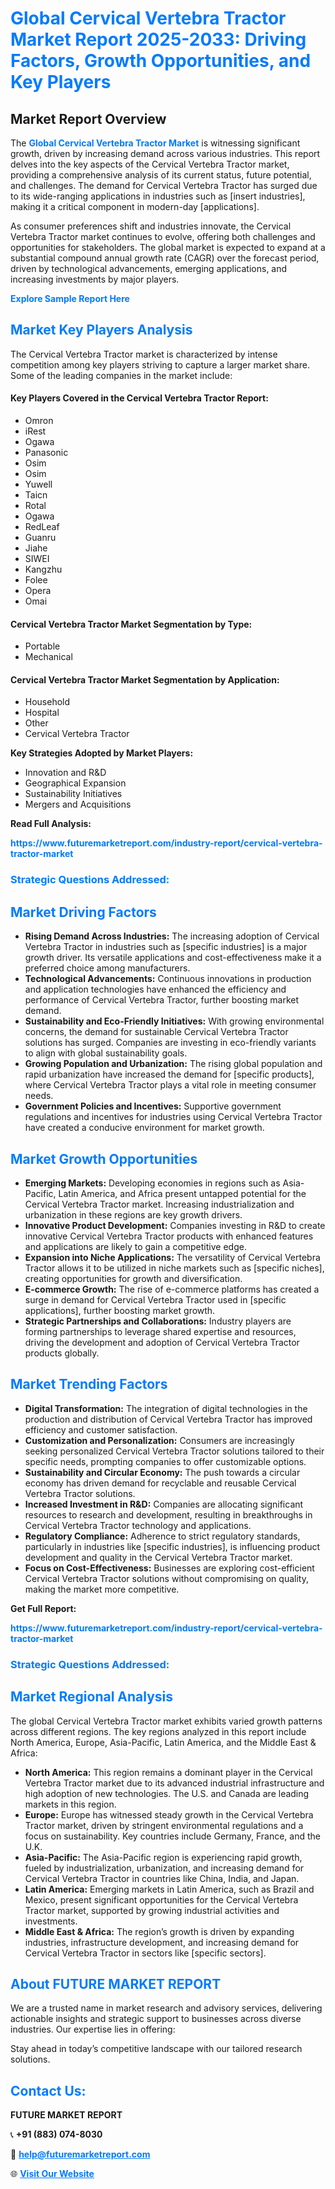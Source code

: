 <h1 style="color: #007BFF;">Global Cervical Vertebra Tractor Market Report 2025-2033: Driving Factors, Growth Opportunities, and Key Players</h1>

<section id="overview">
<h2>Market Report Overview</h2>
<p>The <a href="https://www.futuremarketreport.com/industry-report/cervical-vertebra-tractor-market" style="color: #007BFF; text-decoration: none;"><strong>Global Cervical Vertebra Tractor Market</strong></a> is witnessing significant growth, driven by increasing demand across various industries. This report delves into the key aspects of the Cervical Vertebra Tractor market, providing a comprehensive analysis of its current status, future potential, and challenges. The demand for Cervical Vertebra Tractor has surged due to its wide-ranging applications in industries such as [insert industries], making it a critical component in modern-day [applications].</p>
<p>As consumer preferences shift and industries innovate, the Cervical Vertebra Tractor market continues to evolve, offering both challenges and opportunities for stakeholders. The global market is expected to expand at a substantial compound annual growth rate (CAGR) over the forecast period, driven by technological advancements, emerging applications, and increasing investments by major players.</p>
</section>

<section id="overview">
<p><a href="https://www.futuremarketreport.com/request-sample/reportId=125215" style="color: #007BFF; text-decoration: none;"><strong>Explore Sample Report Here</strong></a></p>
</section>

<section id="key-players">
<h2 style="color: #007BFF;">Market Key Players Analysis</h2>
<p>The Cervical Vertebra Tractor market is characterized by intense competition among key players striving to capture a larger market share. Some of the leading companies in the market include:</p>
<h4>Key Players Covered in the Cervical Vertebra Tractor Report:</h4>
<ul><li>Omron</li><li>iRest</li><li>Ogawa</li><li>Panasonic</li><li>Osim</li><li>Osim</li><li>Yuwell</li><li>Taicn</li><li>Rotal</li><li>Ogawa</li><li>RedLeaf</li><li>Guanru</li><li>Jiahe</li><li>SIWEI</li><li>Kangzhu</li><li>Folee</li><li>Opera</li><li>Omai</li></ul>
<h4>Cervical Vertebra Tractor Market Segmentation by Type:</h4>
<ul><li>Portable</li><li>Mechanical</li></ul>

<h4>Cervical Vertebra Tractor Market Segmentation by Application:</h4>
<ul><li>Household</li><li>Hospital</li><li>Other</li><li>Cervical Vertebra Tractor</li></ul>
<p><strong>Key Strategies Adopted by Market Players:</strong></p>
<ul>
<li>Innovation and R&D</li>
<li>Geographical Expansion</li>
<li>Sustainability Initiatives</li>
<li>Mergers and Acquisitions</li>
</ul>
</section>

<section>
<p><strong>Read Full Analysis: </strong></p><a href="https://www.futuremarketreport.com/industry-report/cervical-vertebra-tractor-market" style="color: #007BFF; text-decoration: none;"><strong>https://www.futuremarketreport.com/industry-report/cervical-vertebra-tractor-market</strong></a>
<h3 style="color: #007BFF;">Strategic Questions Addressed:</h3>
</section>

<section id="driving-factors">
<h2 style="color: #007BFF;">Market Driving Factors</h2>
<ul>
<li><strong>Rising Demand Across Industries:</strong> The increasing adoption of Cervical Vertebra Tractor in industries such as [specific industries] is a major growth driver. Its versatile applications and cost-effectiveness make it a preferred choice among manufacturers.</li>
<li><strong>Technological Advancements:</strong> Continuous innovations in production and application technologies have enhanced the efficiency and performance of Cervical Vertebra Tractor, further boosting market demand.</li>
<li><strong>Sustainability and Eco-Friendly Initiatives:</strong> With growing environmental concerns, the demand for sustainable Cervical Vertebra Tractor solutions has surged. Companies are investing in eco-friendly variants to align with global sustainability goals.</li>
<li><strong>Growing Population and Urbanization:</strong> The rising global population and rapid urbanization have increased the demand for [specific products], where Cervical Vertebra Tractor plays a vital role in meeting consumer needs.</li>
<li><strong>Government Policies and Incentives:</strong> Supportive government regulations and incentives for industries using Cervical Vertebra Tractor have created a conducive environment for market growth.</li>
</ul>
</section>

<section id="growth-opportunities">
<h2 style="color: #007BFF;">Market Growth Opportunities</h2>
<ul>
<li><strong>Emerging Markets:</strong> Developing economies in regions such as Asia-Pacific, Latin America, and Africa present untapped potential for the Cervical Vertebra Tractor market. Increasing industrialization and urbanization in these regions are key growth drivers.</li>
<li><strong>Innovative Product Development:</strong> Companies investing in R&D to create innovative Cervical Vertebra Tractor products with enhanced features and applications are likely to gain a competitive edge.</li>
<li><strong>Expansion into Niche Applications:</strong> The versatility of Cervical Vertebra Tractor allows it to be utilized in niche markets such as [specific niches], creating opportunities for growth and diversification.</li>
<li><strong>E-commerce Growth:</strong> The rise of e-commerce platforms has created a surge in demand for Cervical Vertebra Tractor used in [specific applications], further boosting market growth.</li>
<li><strong>Strategic Partnerships and Collaborations:</strong> Industry players are forming partnerships to leverage shared expertise and resources, driving the development and adoption of Cervical Vertebra Tractor products globally.</li>
</ul>
</section>

<section id="trending-factors">
<h2 style="color: #007BFF;">Market Trending Factors</h2>
<ul>
<li><strong>Digital Transformation:</strong> The integration of digital technologies in the production and distribution of Cervical Vertebra Tractor has improved efficiency and customer satisfaction.</li>
<li><strong>Customization and Personalization:</strong> Consumers are increasingly seeking personalized Cervical Vertebra Tractor solutions tailored to their specific needs, prompting companies to offer customizable options.</li>
<li><strong>Sustainability and Circular Economy:</strong> The push towards a circular economy has driven demand for recyclable and reusable Cervical Vertebra Tractor solutions.</li>
<li><strong>Increased Investment in R&D:</strong> Companies are allocating significant resources to research and development, resulting in breakthroughs in Cervical Vertebra Tractor technology and applications.</li>
<li><strong>Regulatory Compliance:</strong> Adherence to strict regulatory standards, particularly in industries like [specific industries], is influencing product development and quality in the Cervical Vertebra Tractor market.</li>
<li><strong>Focus on Cost-Effectiveness:</strong> Businesses are exploring cost-efficient Cervical Vertebra Tractor solutions without compromising on quality, making the market more competitive.</li>
</ul>
</section>

<section>
<p><strong>Get Full Report: </strong></p><a href="https://www.futuremarketreport.com/industry-report/cervical-vertebra-tractor-market" style="color: #007BFF; text-decoration: none;"><strong>https://www.futuremarketreport.com/industry-report/cervical-vertebra-tractor-market</strong></a>
<h3 style="color: #007BFF;">Strategic Questions Addressed:</h3>
</section>


<section id="regional-analysis">
<h2 style="color: #007BFF;">Market Regional Analysis</h2>
<p>The global Cervical Vertebra Tractor market exhibits varied growth patterns across different regions. The key regions analyzed in this report include North America, Europe, Asia-Pacific, Latin America, and the Middle East & Africa:</p>
<ul>
<li><strong>North America:</strong> This region remains a dominant player in the Cervical Vertebra Tractor market due to its advanced industrial infrastructure and high adoption of new technologies. The U.S. and Canada are leading markets in this region.</li>
<li><strong>Europe:</strong> Europe has witnessed steady growth in the Cervical Vertebra Tractor market, driven by stringent environmental regulations and a focus on sustainability. Key countries include Germany, France, and the U.K.</li>
<li><strong>Asia-Pacific:</strong> The Asia-Pacific region is experiencing rapid growth, fueled by industrialization, urbanization, and increasing demand for Cervical Vertebra Tractor in countries like China, India, and Japan.</li>
<li><strong>Latin America:</strong> Emerging markets in Latin America, such as Brazil and Mexico, present significant opportunities for the Cervical Vertebra Tractor market, supported by growing industrial activities and investments.</li>
<li><strong>Middle East & Africa:</strong> The region’s growth is driven by expanding industries, infrastructure development, and increasing demand for Cervical Vertebra Tractor in sectors like [specific sectors].</li>
</ul>
</section>

<footer>
<h2 style="color: #007BFF;">About FUTURE MARKET REPORT</h2>
<p>We are a trusted name in market research and advisory services, delivering actionable insights and strategic support to businesses across diverse industries. Our expertise lies in offering:</p>

<p>Stay ahead in today’s competitive landscape with our tailored research solutions.</p>

<h2 style="color: #007BFF;">Contact Us:</h2>
<p><strong>FUTURE MARKET REPORT</strong></p>
<p>📞 <strong>+91 (883) 074-8030</strong></p>
<p>📧 <strong><a href="mailto:help@futuremarketreport.com" style="color: #007BFF;">help@futuremarketreport.com</a></strong></p>
<p>🌐 <strong><a href="https://www.futuremarketreport.com/" style="color: #007BFF;">Visit Our Website</a></strong></p>
</footer>